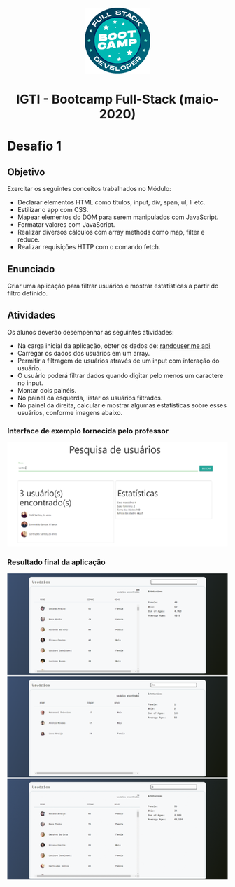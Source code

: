 <p align="center">
  <img src="./assets/bootcamp-logo.png" alt="Logo Bootcamp"/>
</p>

<h1 align="center">IGTI - Bootcamp Full-Stack (maio-2020)</h1>

# Desafio 1


## Objetivo

<p>Exercitar os seguintes conceitos trabalhados no Módulo:</p>

<ul>
  <li>Declarar elementos HTML como títulos, input, div, span, ul, li etc.</li>
  <li>Estilizar o app com CSS.</li>
  <li>Mapear elementos do DOM para serem manipulados com JavaScript.</li>
  <li>Formatar valores com JavaScript.</li>
  <li>Realizar diversos cálculos com array methods como map, filter e reduce.</li>
  <li>Realizar requisições HTTP com o comando fetch.</li>
</ul>

## Enunciado

<p>Criar uma aplicação para filtrar usuários e mostrar estatísticas a partir do filtro definido.</p>

## Atividades

<p>Os alunos deverão desempenhar as seguintes atividades:</p>

<ul>
  <li>Na carga inicial da aplicação, obter os dados de: <a href="https://randomuser.me/api/?seed=javascript&results=100&nat=BR&noinfo">randouser.me api</a></li>
  <li>Carregar os dados dos usuários em um array.</li>
  <li>Permitir a filtragem de usuários através de um input com interação do usuário.</li>
  <li>O usuário poderá filtrar dados quando digitar pelo menos um caractere no input.</li>
  <li>Montar dois painéis.</li>
  <li>No painel da esquerda, listar os usuários filtrados.</li>
  <li>No painel da direita, calcular e mostrar algumas estatísticas sobre esses usuários, conforme imagens abaixo.</li>
</ul>

### Interface de exemplo fornecida pelo professor

<img src="./assets/interface-desafio.png" alt="interface de exemplo"/>

### Resultado final da aplicação

<img src="./assets/user-filter.png" alt="interface final da aplicação"/>
<img src="./assets/user-filter-search-1.png" alt="resultado da busca com o termo Ana"/>
<img src="./assets/user-filter.gif" alt="git da aplicação"/>
